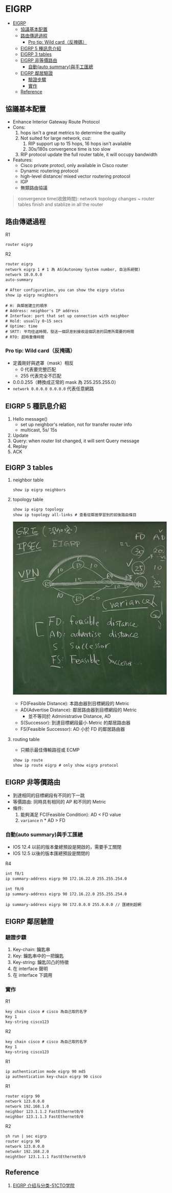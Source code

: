 # EIGRP

- [EIGRP](#eigrp)
  - [協議基本配置](#%e5%8d%94%e8%ad%b0%e5%9f%ba%e6%9c%ac%e9%85%8d%e7%bd%ae)
  - [路由傳遞過程](#%e8%b7%af%e7%94%b1%e5%82%b3%e9%81%9e%e9%81%8e%e7%a8%8b)
    - [Pro tip: Wild card（反掩碼）](#pro-tip-wild-card%e5%8f%8d%e6%8e%a9%e7%a2%bc)
  - [EIGRP 5 種訊息介紹](#eigrp-5-%e7%a8%ae%e8%a8%8a%e6%81%af%e4%bb%8b%e7%b4%b9)
  - [EIGRP 3 tables](#eigrp-3-tables)
  - [EIGRP 非等價路由](#eigrp-%e9%9d%9e%e7%ad%89%e5%83%b9%e8%b7%af%e7%94%b1)
    - [自動(auto summary)與手工匯總](#%e8%87%aa%e5%8b%95auto-summary%e8%88%87%e6%89%8b%e5%b7%a5%e5%8c%af%e7%b8%bd)
  - [EIGRP 鄰居驗證](#eigrp-%e9%84%b0%e5%b1%85%e9%a9%97%e8%ad%89)
    - [驗證步驟](#%e9%a9%97%e8%ad%89%e6%ad%a5%e9%a9%9f)
    - [實作](#%e5%af%a6%e4%bd%9c)
  - [Reference](#reference)

## 協議基本配置

- Enhance Interior Gateway Route Protocol
- Cons:
  1. hops isn't a great metrics to determine the quality
  2. Not suited for large network, cuz:
     1. RIP support up to 15 hops, 16 hops isn't available
     2. 30s/180s convergence time is too slow
  3. RIP protocol update the full router table, it will occupy bandwidth
- Features:
  - Cisco private protocl, only available in Cisco router
  - Dynamic routering protocol
  - high-level distance/ mixed vector routering protocol
  - IGP
  - 無類路由協議

> convergence time(收斂時間): network topology changes ~ router tables finish and stablize in all the router

## 路由傳遞過程

R1
```
router eigrp
```

R2
```
router eigrp
network eigrp 1 # 1 為 AS(Autonomy System number, 自治系統號)
network 10.0.0.0
auto-summary

# After configuration, you can show the eigrp status
show ip eigrp neighbors

# H: 與鄰居建立的順序
# Address: neighbor's IP address
# Interface: port that set up connection with neighbor
# Hold: usually 0~15 secs
# Uptime: time 
# SRTT: 平均往返時間，發送一個訊息到接收這個訊息的回應所需要的時間
# RTO: 超時重傳時間
```

### Pro tip: Wild card（反掩碼）

- 定義剛好與遮罩（mask）相反
  - 0 代表要完整匹配
  - 255 代表完全不匹配
- 0.0.0.255（轉換成正常的 mask 為 255.255.255.0）
- `network 0.0.0.0 0.0.0.0` 代表任意網路

## EIGRP 5 種訊息介紹

1. Hello message()
   - set up neighbor's relation, not for transfer router info
   - multicast, 5s/ 15s
2. Update
3. Query: when router list changed, it will sent Query message
4. Replay
5. ACK

## EIGRP 3 tables

1. neighbor table

    ```
    show ip eigrp neighbors
    ```

2. topology table

    ```
    show ip eigrp topology
    show ip topology all-links # 查看從鄰居學習到的前後路由條目
    ```

    ![](img/eigrpFDAD.jpg)

    - FD(Feasible Distance): 本路由器到目標網段的 Metric
    - AD(Advertise Distance): 鄰居路由器到目標網段的 Metric
      - 並不等同於 Administrative Distance, AD
    - S(Successor): 到達目標網段最小 Metric 的鄰居路由器
    - FS(Feasible Successor): AD 小於 FD 的鄰居路由器

3. routing table

   - 只顯示最佳傳輸路徑或 ECMP

   ```
   show ip route
   show ip route eigrp # only show eigrp protocol
   ```

## EIGRP 非等價路由

- 到達相同的目標網段有不同的下一跳
- 等價路由: 同時具有相同的 AP 和不同的 Metric
- 條件:
  1. 能夠滿足 FC(Feasible Condition): AD < FD value
  2. `variance` n * AD > FD

### 自動(auto summary)與手工匯總

- IOS 12.4 以前的版本彙總預設是開啟的，需要手工關閉
- IOS 12.5 以後的版本匯總預設是關閉的

R4
```
int f0/1
ip summary-address eigrp 90 172.16.22.0 255.255.254.0

int f0/0
ip summary-address eigrp 90 172.16.22.0 255.255.254.0

ip summary-address eigrp 90 172.0.0.0 255.0.0.0 // 匯總到超網
```

## EIGRP 鄰居驗證

### 驗證步驟

1. Key-chain: 鑰匙串
2. Key: 鑰匙串中的一把鑰匙
3. Key-string: 鑰匙凹凸的特徵
4. 在 interface 聲明
5. 在 interface 下調用

### 實作

R1
```
key chain cisco # cisco 為自己取的名字
Key 1
key-string cisco123
```

R2
```
key chain cisco # cisco 為自己取的名字
Key 1
key-string cisco123
```

R1
```
ip authentication mode eigrp 90 md5
ip authentication key-chain eigrp 90 cisco
```

R1
```
router eigrp 90
network 123.0.0.0
network 192.168.1.0
neighbor 123.1.1.2 FastEthernet0/0
neighbor 123.1.1.3 FastEthernet0/0
```

R2
```
sh run | sec eigrp
router eigrp 90
network 123.0.0.0
netwokr 192.168.2.0
neightbor 123.1.1.1 FastEthernet0/0
```

## Reference

1. [EIGRP 介绍与分类-51CTO学院](https://edu.51cto.com/center/course/lesson/index?id=290765)